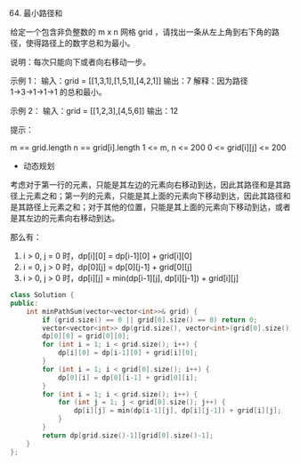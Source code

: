 64. 最小路径和

给定一个包含非负整数的 m x n 网格 grid ，请找出一条从左上角到右下角的路径，使得路径上的数字总和为最小。

说明：每次只能向下或者向右移动一步。

 

示例 1：
输入：grid = [[1,3,1],[1,5,1],[4,2,1]]
输出：7
解释：因为路径 1→3→1→1→1 的总和最小。

示例 2：
输入：grid = [[1,2,3],[4,5,6]]
输出：12
 

提示：

m == grid.length
n == grid[i].length
1 <= m, n <= 200
0 <= grid[i][j] <= 200


* 动态规划

考虑对于第一行的元素，只能是其左边的元素向右移动到达，因此其路径和是其路径上元素之和；第一列的元素，只能是其上面的元素向下移动到达，因此其路径和是其路径上元素之和；对于其他的位置，只能是其上面的元素向下移动到达，或者是其左边的元素向右移动到达。

那么有：

1) i > 0, j = 0 时，dp[i][0] = dp[i-1][0] + grid[i][0]
2) i = 0, j > 0 时，dp[0][j] = dp[0][j-1] + grid[0][j]
3) i > 0, j > 0 时，dp[i][j] = min(dp[i-1][j], dp[i][j-1]) + grid[i][j]

```cpp
class Solution {
public:
    int minPathSum(vector<vector<int>>& grid) {
        if (grid.size() == 0 || grid[0].size() == 0) return 0;
        vector<vector<int>> dp(grid.size(), vector<int>(grid[0].size()));
        dp[0][0] = grid[0][0];
        for (int i = 1; i < grid.size(); i++) {
            dp[i][0] = dp[i-1][0] + grid[i][0];
        }
        for (int i = 1; i < grid[0].size(); i++) {
            dp[0][i] = dp[0][i-1] + grid[0][i];
        }
        for (int i = 1; i < grid.size(); i++) {
            for (int j = 1; j < grid[0].size(); j++) {
                dp[i][j] = min(dp[i-1][j], dp[i][j-1]) + grid[i][j];
            }
        }
        return dp[grid.size()-1][grid[0].size()-1];
    }
};
```

